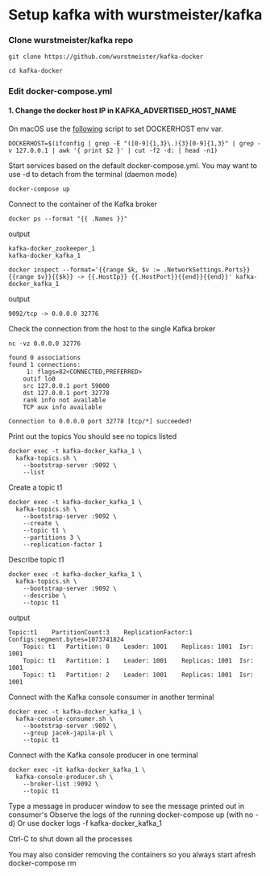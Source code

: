# Setup kafka with wurstmeister/kafka

### Clone wurstmeister/kafka repo

```shell script
git clone https://github.com/wurstmeister/kafka-docker
```

```shell script
cd kafka-docker
```

### Edit docker-compose.yml
#### 1. Change the docker host IP in KAFKA_ADVERTISED_HOST_NAME

On macOS use the [following](https://github.com/wurstmeister/kafka-docker/issues/17#issuecomment-370237590) script to set DOCKERHOST env var.

```shell script
DOCKERHOST=$(ifconfig | grep -E "([0-9]{1,3}\.){3}[0-9]{1,3}" | grep -v 127.0.0.1 | awk '{ print $2 }' | cut -f2 -d: | head -n1)
```

Start services based on the default docker-compose.yml. You may want to use -d to detach from the terminal (daemon mode)

```shell script
docker-compose up
```

Connect to the container of the Kafka broker
```shell script
docker ps --format "{{ .Names }}"
```

output
```
kafka-docker_zookeeper_1
kafka-docker_kafka_1
```

```shell script
docker inspect --format='{{range $k, $v := .NetworkSettings.Ports}}{{range $v}}{{$k}} -> {{.HostIp}} {{.HostPort}}{{end}}{{end}}' kafka-docker_kafka_1
```

output
```
9092/tcp -> 0.0.0.0 32776
```

Check the connection from the host to the single Kafka broker

```shell script
nc -vz 0.0.0.0 32776
```

```
found 0 associations
found 1 connections:
     1:	flags=82<CONNECTED,PREFERRED>
	outif lo0
	src 127.0.0.1 port 59000
	dst 127.0.0.1 port 32778
	rank info not available
	TCP aux info available

Connection to 0.0.0.0 port 32778 [tcp/*] succeeded!
```

Print out the topics
You should see no topics listed

```shell script
docker exec -t kafka-docker_kafka_1 \
  kafka-topics.sh \
    --bootstrap-server :9092 \
    --list
```


Create a topic t1

```shell script
docker exec -t kafka-docker_kafka_1 \
  kafka-topics.sh \
    --bootstrap-server :9092 \
    --create \
    --topic t1 \
    --partitions 3 \
    --replication-factor 1
```

Describe topic t1

```shell script
docker exec -t kafka-docker_kafka_1 \
  kafka-topics.sh \
    --bootstrap-server :9092 \
    --describe \
    --topic t1
```

output

```
Topic:t1	PartitionCount:3	ReplicationFactor:1	Configs:segment.bytes=1073741824
	Topic: t1	Partition: 0	Leader: 1001	Replicas: 1001	Isr: 1001
	Topic: t1	Partition: 1	Leader: 1001	Replicas: 1001	Isr: 1001
	Topic: t1	Partition: 2	Leader: 1001	Replicas: 1001	Isr: 1001
```


Connect with the Kafka console consumer in another terminal

```shell script
docker exec -t kafka-docker_kafka_1 \
  kafka-console-consumer.sh \
    --bootstrap-server :9092 \
    --group jacek-japila-pl \
    --topic t1
```


Connect with the Kafka console producer in one terminal

```shell script
docker exec -it kafka-docker_kafka_1 \
  kafka-console-producer.sh \
    --broker-list :9092 \
    --topic t1
```


Type a message in producer window to see the message printed out in consumer's
Observe the logs of the running docker-compose up (with no -d)
Or use docker logs -f kafka-docker_kafka_1

Ctrl-C to shut down all the processes

You may also consider removing the containers
so you always start afresh
docker-compose rm
